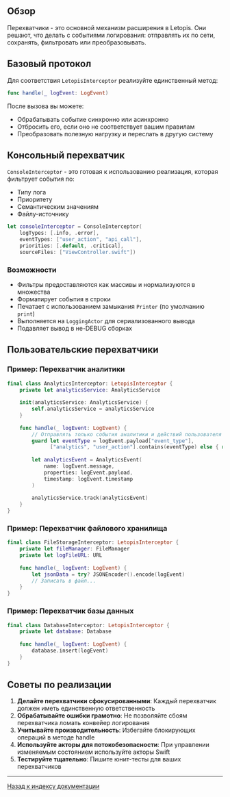 ## Обзор

Перехватчики - это основной механизм расширения в Letopis. Они решают, что делать с событиями логирования: отправлять их по сети, сохранять, фильтровать или преобразовывать.

## Базовый протокол

Для соответствия `LetopisInterceptor` реализуйте единственный метод:

```swift
func handle(_ logEvent: LogEvent)
```

После вызова вы можете:

- Обрабатывать событие синхронно или асинхронно
- Отбросить его, если оно не соответствует вашим правилам
- Преобразовать полезную нагрузку и переслать в другую систему

## Консольный перехватчик

`ConsoleInterceptor` - это готовая к использованию реализация, которая фильтрует события по:

- Типу лога
- Приоритету
- Семантическим значениям
- Файлу-источнику

```swift
let consoleInterceptor = ConsoleInterceptor(
    logTypes: [.info, .error],
    eventTypes: ["user_action", "api_call"],
    priorities: [.default, .critical],
    sourceFiles: ["ViewController.swift"])
```

### Возможности

- Фильтры предоставляются как массивы и нормализуются в множества
- Форматирует события в строки
- Печатает с использованием замыкания `Printer` (по умолчанию `print`)
- Выполняется на `LoggingActor` для сериализованного вывода
- Подавляет вывод в не-DEBUG сборках

## Пользовательские перехватчики

### Пример: Перехватчик аналитики

```swift
final class AnalyticsInterceptor: LetopisInterceptor {
    private let analyticsService: AnalyticsService
    
    init(analyticsService: AnalyticsService) {
        self.analyticsService = analyticsService
    }
    
    func handle(_ logEvent: LogEvent) {
        // Отправлять только события аналитики и действий пользователя
        guard let eventType = logEvent.payload["event_type"],
              ["analytics", "user_action"].contains(eventType) else { return }
        
        let analyticsEvent = AnalyticsEvent(
            name: logEvent.message,
            properties: logEvent.payload,
            timestamp: logEvent.timestamp
        )
        
        analyticsService.track(analyticsEvent)
    }
}
```

### Пример: Перехватчик файлового хранилища

```swift
final class FileStorageInterceptor: LetopisInterceptor {
    private let fileManager: FileManager
    private let logFileURL: URL
    
    func handle(_ logEvent: LogEvent) {
        let jsonData = try? JSONEncoder().encode(logEvent)
        // Записать в файл...
    }
}
```

### Пример: Перехватчик базы данных

```swift
final class DatabaseInterceptor: LetopisInterceptor {
    private let database: Database
    
    func handle(_ logEvent: LogEvent) {
        database.insert(logEvent)
    }
}
```

## Советы по реализации

1. **Делайте перехватчики сфокусированными**: Каждый перехватчик должен иметь единственную ответственность
2. **Обрабатывайте ошибки грамотно**: Не позволяйте сбоям перехватчика ломать конвейер логирования
3. **Учитывайте производительность**: Избегайте блокирующих операций в методе handle
4. **Используйте акторы для потокобезопасности**: При управлении изменяемым состоянием используйте акторы Swift
5. **Тестируйте тщательно**: Пишите юнит-тесты для ваших перехватчиков

---

[Назад к индексу документации](../index.md)
